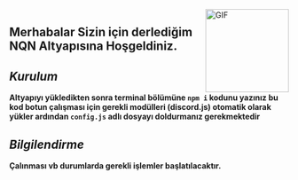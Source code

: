 <img align="right" height="150rem" alt="GIF" src="https://user-images.githubusercontent.com/78586675/121921369-9cabb880-cd41-11eb-8814-0da7526ab152.gif"/>


## Merhabalar Sizin için derlediğim **NQN** Altyapısına Hoşgeldiniz.

## <i> Kurulum </i>

**Altyapıyı yükledikten sonra terminal bölümüne ```npm i``` kodunu yazınız bu kod botun çalışması için gerekli modülleri (discord.js) otomatik olarak yükler ardından ```config.js``` adlı dosyayı doldurmanız gerekmektedir**

## <i> Bilgilendirme </i>

**Çalınması vb durumlarda gerekli işlemler başlatılacaktır.**
